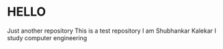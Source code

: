 # HELLO
Just another repository
This is a test repository 
I am Shubhankar Kalekar
I study computer engineering 
